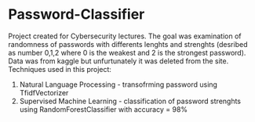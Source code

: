# Password-Classifier
Project created for Cybersecurity lectures. The goal was examination of randomness of passwords with differents lenghts and strenghts (desribed as number 0,1,2 where 0 is the weakest and 2 is the strongest password). Data was from kaggle but unfurtunately it was deleted from the site. Techniques used in this project: 
1. Natural Language Processing - transofrming password using TfidfVectorizer
2. Supervised Machine Learning - classification of password strenghts using RandomForestClassifier with accuracy = 98%
